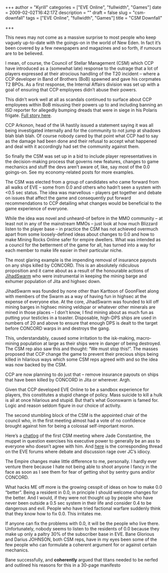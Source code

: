 +++
author = "Kyrill"
categories = ["EVE Online", "fullwidth", "Games"]
date = 2009-02-02T16:42:17Z
description = ""
draft = false
slug = "csm-downfall"
tags = ["EVE Online", "fullwidth", "Games"]
title = "CSM Downfall"

+++


This news may not come as a massive surprise to most people who keep vaguely up-to-date with the goings-on in the world of New Eden. In fact it’s been covered by a few newspapers and magazines and so forth, if rumours are to be believed.

I mean, of course, the Council of Stellar Management (CSM) which CCP have introduced as a (somewhat late) response to the outrage that a lot of players expressed at their atrocious handling of the T20 incident – where a CCP developer in Band of Brothers (BoB) spawned and gave his corpmates T2 BPOs. As a first response, the Internal Affairs division was set up with a goal of ensuring that CCP employees didn’t abuse their powers.

This didn’t work well at all as scandals continued to surface about CCP employees within BoB misusing their powers up to and including banning an ISD reporter for allegedly bumping dreads that were in siege in his Polaris frigate. [Full story here](https://www.kugutsumen.com/showthread.php?t=832).

CCP Arkonon, head of the IA hastily issued a statement saying it was all being investigated internally and for the community to not jump at shadows blah blah blah. Of course nobody cared by that point what CCP had to say as the damage had been done and their refusal to accept what happened and deal with it accordingly had set the community against them.

So finally the CSM was set up in a bid to include player representatives in the decision-making process that governs new features, changes to game mechanics and stuff the devs aren’t aware of, like, say most of the 0.0 goings-on. See my economy-related posts for more examples.

The CSM was elected from a group of candidates who came forward from all walks of EVE – some from 0.0 and others who hadn’t seen a system with <0.5 sec status. The idea was marvellous – players get together and debate on issues that affect the game and consequently put forward recommendations to CCP detailing what changes would be beneficial to the game experience of everyone.

While the idea was novel and unheard-of before in the MMO community – at least not in any of the mainstream MMOs – just look at how much Blizzard listen to the player base – in practice the CSM has not achieved overmuch apart from some loosely-defined ideas about changes to 0.0 and how to make Mining Rocks Online safer for empire dwellers. What was intended as a council for the betterment of the game for all, has turned into a way for each member to make life easier in their particular niche.

The most glaring example is the impending removal of insurance payouts on any ships killed by CONCORD. This is an absolutely ridiculous proposition and it came about as a result of the honourable actions of [JihadSwarm](https://www.jihadswarm.com/?a=message) who were instrumental in keeping the mining barge and exhumer population of Jita and highsec down.

JihadSwarm was founded by none other than Karttoon of GoonFleet along with members of the Swarm as a way of having fun in highsec at the expense of everyone else. At the core, JihadSwarm was founded to kill off mining barges in highsec mining veldspar or whatever other minerals are mined in those places – I don’t know, I find mining about as much fun as putting your testicles in a toaster. Disposable, high-DPS ships are used in numbers of 20 and above to ensure that enough DPS is dealt to the target before CONCORD warps in and destroys the gang.

This, understandably, caused some irritation to the isk-making, macro-mining population at large as their ships were in danger of being destroyed. The CSM rep also saw this and thought: “We must stop this!”. The masses proposed that CCP change the game to prevent their precious ships being killed in hilarious ways which some CSM reps agreed with and so the idea was now backed by the CSM.

CCP are now planning to do just that – remove insurance payouts on ships that have been killed by CONCORD in Jita or wherever. Argh.

Given that CCP developed EVE Online to be a sandbox experience for players, this constitutes a stupid change of policy. Mass suicide to kill a hulk is all at once hilarious and stupid. But that’s what Goonswarm is famed for. Logic and reason seldom figure in our choice of activity.

The second stumbling block of the CSM is the appointed chair of the council who, in the first meeting almost had a vote of no confidence brought against him for being a colossal self-important moron.

Here’s a [chatlog](https://ap-content.storage.googleapis.com/2009/02/20080608councilofstellarmanagementlogs1.rtf) of the first CSM meeting where Jade Constantine, the muppet in question exercises his executive power to generally be an ass to everyone who doesn’t agree with him. And [here](https://myeve.eve-online.com/ingameboard.asp?a=topic&threadID=788122&page=3) is the corresponding thread on the EVE forums where debate and discussion rage over JC’s idiocy.

The Empire changes make little difference to me, personally. I hardly ever venture there because I hate not being able to shoot anyone I fancy in the face as soon as I see them for fear of getting shot by sentry guns and/or CONCORD.

What hacks ME off more is the growing cesspit of ideas on how to make 0.0 “better”. Being a resident in 0.0, in principle I should welcome changes for the better. And I would, if they were not thought up by people who have never been outside a 0.5 sec system in their life and consider 0.4 to be dangerous and evil. People who have tried factional warfare suddenly think that they know how to fix 0.0. This irritates me.

If anyone can fix the problems with 0.0, it will be the people who live there. Unfortunately, nobody seems to listen to the residents of 0.0 because they make up only a paltry 30% of the subscriber base in EVE. Bane Glorious and Darius JOHNSON, both CSM reps, have in my eyes been some of the few people who can formulate a coherent argument for or against certain mechanics.

Bane successfully, and **coherently** argued that titans needed to be nerfed and outlined his reasons for this in a 30-page manifesto


